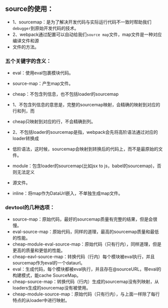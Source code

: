 ## source的使用：

- 1、sourcemap：是为了解决开发代码与实际运行代码不一致时帮助我们`debugger`到原始开发代码的技术。
- 2、webpack通过配置可以自动给我们`source map`文件，map文件是一种对应编译文件和源
- 文件的方法。

### 五个关键字的含义：
- eval：使用eval包裹模块代码。
- source-map：产生map文件。

- cheap：不包含列信息，也不包括loader的sourcemap
- 1、不包含列信息的意思是，完整的sourcemap映射，会精确的映射到对应的行和列，而
- cheap只映射到对应的行，不会精确到列。
- 2、不包括loader的sourcemap是指，webpack会先将高阶语法通过对应的loader转换成
- 低阶语法，这时候，sourcemap会映射到转换后的代码上，而不是最原始的文件。
- module：包含loader的sourcemap(比如jsx to js，babel的sourcemap)，否则无法定义
- 源文件。
- inline：将map作为DataUrl嵌入，不单独生成map文件。

### devtool的几种选项：
- source-map：原始代码，最好的sourcemap质量有完整的结果，但是会很慢。
- eval-source-map：原始代码，同样的道理，最高的sourcemap质量和最低的性能。
- cheap-module-eval-source-map：原始代码（只有行内），同样道理，但是更高的质量和更低的性能。
- cheap-eavl-source-map：转换代码（行内）每个模块被eval执行，并且sourcemap作为eval的一个dataurl。
- eval：生成代码，每个模块都被eval执行，并且存在@sourceURL，带eval的构建模式，能cache SourceMap。
- cheap-source-map：转换代码（行内）生成的sourcemap没有列映射，从loaders生成的sourcemap没有被使用。
- cheap-module-source-map：原始代码（只有行内），与上面一样除了每行特点的从loader中进行映射。